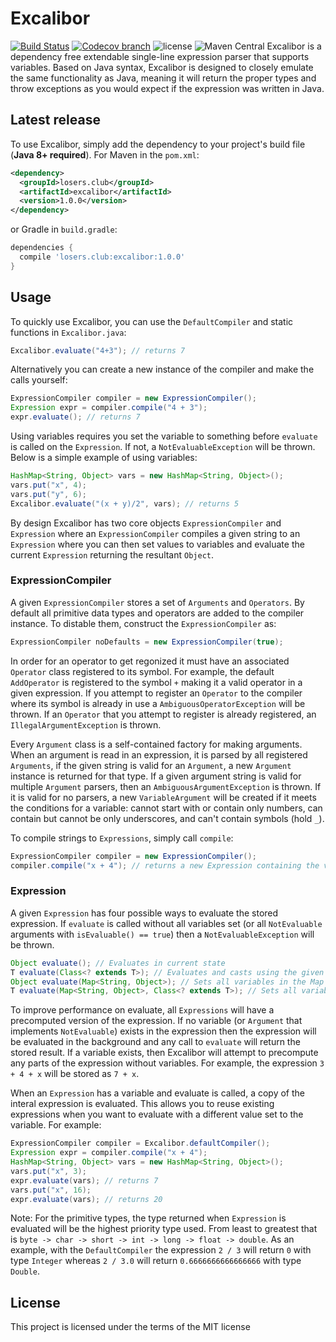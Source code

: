 # Excalibor
[![Build Status](https://img.shields.io/travis/LosersClub/Excalibor.svg?style=flat-square)](https://travis-ci.org/LosersClub/Excalibor) [![Codecov branch](https://img.shields.io/codecov/c/github/LosersClub/Excalibor.svg?style=flat-square)](https://codecov.io/gh/LosersClub/Excalibor) ![license](https://img.shields.io/badge/license-MIT-blue.svg?style=flat-square) ![Maven Central](https://img.shields.io/maven-central/v/losers.club/excalibor.svg?style=flat-square)
Excalibor is a dependency free extendable single-line expression parser that supports variables. Based on Java syntax, Excalibor is designed to closely emulate the same functionality as Java, meaning it will return the proper types and throw exceptions as you would expect if the expression was written in Java.

## Latest release

To use Excalibor, simply add the dependency to your project's build file (**Java 8+ required**).
For Maven in the `pom.xml`:
```xml
<dependency>
  <groupId>losers.club</groupId>
  <artifactId>excalibor</artifactId>
  <version>1.0.0</version>
</dependency>
```
or Gradle in `build.gradle`:
```gradle
dependencies {
  compile 'losers.club:excalibor:1.0.0'
}
```

## Usage
To quickly use Excalibor, you can use the `DefaultCompiler` and static functions in `Excalibor.java`:
```java
Excalibor.evaluate("4+3"); // returns 7
```
Alternatively you can create a new instance of the compiler and make the calls yourself:
```java
ExpressionCompiler compiler = new ExpressionCompiler();
Expression expr = compiler.compile("4 + 3");
expr.evaluate(); // returns 7
```
Using variables requires you set the variable to something before `evaluate` is called on the `Expression`. If not, a `NotEvaluableException` will be thrown. Below is a simple example of using variables:
```java
HashMap<String, Object> vars = new HashMap<String, Object>();
vars.put("x", 4);
vars.put("y", 6);
Excalibor.evaluate("(x + y)/2", vars); // returns 5
```
By design Excalibor has two core objects `ExpressionCompiler` and `Expression` where an `ExpressionCompiler` compiles a given string to an `Expression` where you can then set values to variables and evaluate the current `Expression` returning the resultant `Object`.

### ExpressionCompiler
A given `ExpressionCompiler` stores a set of `Arguments` and `Operators`. By default all primitive data types and operators are added to the compiler instance. To distable them, construct the `ExpressionCompiler` as:
```java
ExpressionCompiler noDefaults = new ExpressionCompiler(true);
```
In order for an operator to get regonized it must have an associated `Operator` class registered to its symbol. For example, the default `AddOperator` is registered to the symbol `+` making it a valid operator in a given expression. If you attempt to register an `Operator` to the compiler where its symbol is already in use a `AmbiguousOperatorException` will be thrown. If an `Operator` that you attempt to register is already registered, an `IllegalArgumentException` is thrown.

Every `Argument` class is a self-contained factory for making arguments. When an argument is read in an expression, it is parsed by all registered `Arguments`, if the given string is valid for an `Argument`, a new `Argument` instance is returned for that type. If a given argument string is valid for multiple `Argument` parsers, then an `AmbiguousArgumentException` is thrown. If it is valid for no parsers, a new `VariableArgument` will be created if it meets the conditions for a variable: cannot start with or contain only numbers, can contain but cannot be only underscores, and can't contain symbols (hold `_`).

To compile strings to `Expressions`, simply call `compile`:
```java
ExpressionCompiler compiler = new ExpressionCompiler();
compiler.compile("x + 4"); // returns a new Expression containing the variable "x"
```

### Expression
A given `Expression` has four possible ways to evaluate the stored expression. If `evaluate` is called without all variables set (or all `NotEvaluable` arguments with `isEvaluable() == true`) then a `NotEvaluableException` will be thrown.
```java
Object evaluate(); // Evaluates in current state
T evaluate(Class<? extends T>); // Evaluates and casts using the given Class
Object evaluate(Map<String, Object>); // Sets all variables in the Map and Evaluates
T evaluate(Map<String, Object>, Class<? extends T>); // Sets all variables in Map, Evaluates, and casts
```
To improve performance on evaluate, all `Expressions` will have a precomputed version of the expression. If no variable (or `Argument` that implements `NotEvaluable`) exists in the expression then the expression will be evaluated in the background and any call to `evaluate` will return the stored result. If a variable exists, then Excalibor will attempt to precompute any parts of the expression without variables. For example, the expression `3 + 4 + x` will be stored as `7 + x`.

When an `Expression` has a variable and evaluate is called, a copy of the interal expression is evaluated. This allows you to reuse existing expressions when you want to evaluate with a different value set to the variable. For example:
```java
ExpressionCompiler compiler = Excalibor.defaultCompiler();
Expression expr = compiler.compile("x + 4");
HashMap<String, Object> vars = new HashMap<String, Object>();
vars.put("x", 3);
expr.evaluate(vars); // returns 7
vars.put("x", 16);
expr.evaluate(vars); // returns 20
```
Note: For the primitive types, the type returned when `Expression` is evaluated will be the highest priority type used. From least to greatest that is `byte -> char -> short -> int -> long -> float -> double`. As an example, with the `DefaultCompiler` the expression `2 / 3` will return `0` with type `Integer` whereas `2 / 3.0` will return `0.6666666666666666` with type `Double`.

## License
This project is licensed under the terms of the MIT license
